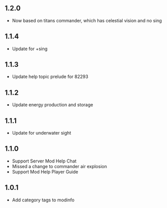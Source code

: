 ## 1.2.0

- Now based on titans commander, which has celestial vision and no sing

## 1.1.4

- Update for +sing

## 1.1.3

- Update help topic prelude for 82293

## 1.1.2

- Update energy production and storage

## 1.1.1

- Update for underwater sight

## 1.1.0

- Support Server Mod Help Chat
- Missed a change to commander air explosion
- Support Mod Help Player Guide

## 1.0.1

- Add category tags to modinfo
